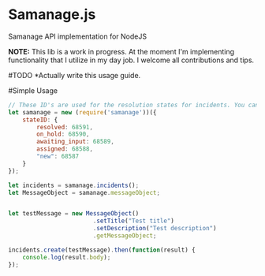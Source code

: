 # Samanage.js
Samanage API implementation for NodeJS

**NOTE:** This lib is a work in progress. At the moment I'm implementing functionality that I utilize in my day job. I welcome all contributions and tips.



#TODO
   *Actually write this usage guide.




#Simple Usage


```js
// These ID's are used for the resolution states for incidents. You can obtain these ID's by looking at the requests made through the GUI
let samanage = new (require('samanage'))({
    stateID: {
        resolved: 68591,
        on_hold: 68590,
        awaiting_input: 68589,
        assigned: 68588,
        "new": 68587
    }
});

let incidents = samanage.incidents();
let MessageObject = samanage.messageObject;


let testMessage = new MessageObject()
                        .setTitle("Test title")
                        .setDescription("Test description")
                        .getMessageObject;

incidents.create(testMessage).then(function(result) {
    console.log(result.body);
});

```